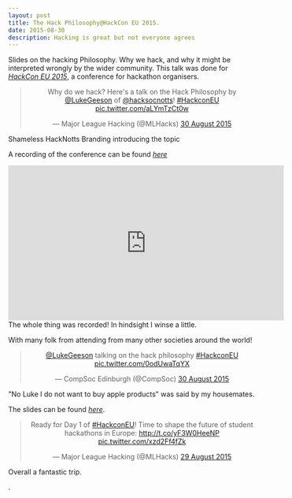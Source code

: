 ```yaml
---
layout: post
title: The Hack Philosophy@HackCon EU 2015.
date: 2015-08-30
description: Hacking is great but not everyone agrees
---
```

Slides on the hacking Philosophy. Why we hack, and why it might be interpreted wrongly by the wider community. This talk was done for [_HackCon EU 2015_](http://hackcon.eu/), a conference for hackathon organisers.

<center>
<blockquote class="twitter-tweet" data-lang="en-gb"><p lang="en" dir="ltr">Why do we hack? Here&#39;s a talk on the Hack Philosophy by <a href="https://twitter.com/LukeGeeson?ref_src=twsrc%5Etfw">@LukeGeeson</a> of <a href="https://twitter.com/hacksocnotts?ref_src=twsrc%5Etfw">@hacksocnotts</a>! <a href="https://twitter.com/hashtag/HackconEU?src=hash&amp;ref_src=twsrc%5Etfw">#HackconEU</a> <a href="http://t.co/aLYmTzCt0w">pic.twitter.com/aLYmTzCt0w</a></p>&mdash; Major League Hacking (@MLHacks) <a href="https://twitter.com/MLHacks/status/637999215130583040?ref_src=twsrc%5Etfw">30 August 2015</a></blockquote>
<script async src="//platform.twitter.com/widgets.js" charset="utf-8"></script>
</center>
<div class="col three caption">
	Shameless HackNotts Branding introducing the topic
</div>

A recording of the conference can be found [_here_](https://www.youtube.com/watch?v=7dXWRDdjs-I&index=26&list=PLPDgudJ_VDUeTUV4ytl4WC4RTFZsZxJVB)

<div class="img_row">
	<center>
	<iframe class="two" width="560" height="315" src="https://www.youtube.com/embed/7dXWRDdjs-I" frameborder="0" allowfullscreen></iframe></center>
</div>
<div class="col three caption">
	The whole thing was recorded! In hindsight I winse a little.
</div>

With many folk from attending from many other societies around the world!

<center>
<blockquote class="twitter-tweet" data-lang="en-gb"><p lang="en" dir="ltr"><a href="https://twitter.com/LukeGeeson?ref_src=twsrc%5Etfw">@LukeGeeson</a> talking on the hack philosophy <a href="https://twitter.com/hashtag/HackconEU?src=hash&amp;ref_src=twsrc%5Etfw">#HackconEU</a> <a href="http://t.co/0odUwaTqYX">pic.twitter.com/0odUwaTqYX</a></p>&mdash; CompSoc Edinburgh (@CompSoc) <a href="https://twitter.com/CompSoc/status/637999804908478464?ref_src=twsrc%5Etfw">30 August 2015</a></blockquote>
<script async src="//platform.twitter.com/widgets.js" charset="utf-8"></script>
</center>
<div class="col three caption">
	"No Luke I do not want to buy apple products" was said by my housemates.
</div>

The slides can be found [_here_](https://github.com/lukeg101/Talks/blob/master/HackingPhilosophy300815.pdf).

<center>
<blockquote class="twitter-tweet" data-lang="en-gb"><p lang="en" dir="ltr">Ready for Day 1 of <a href="https://twitter.com/hashtag/HackconEU?src=hash&amp;ref_src=twsrc%5Etfw">#HackconEU</a>! Time to shape the future of student hackathons in Europe: <a href="http://t.co/yF3W0HeeNP">http://t.co/yF3W0HeeNP</a> <a href="http://t.co/xzd2Ff4fZk">pic.twitter.com/xzd2Ff4fZk</a></p>&mdash; Major League Hacking (@MLHacks) <a href="https://twitter.com/MLHacks/status/637539905434947584?ref_src=twsrc%5Etfw">29 August 2015</a></blockquote>
<script async src="//platform.twitter.com/widgets.js" charset="utf-8"></script>
</center>

<div class="col three caption">
	Overall a fantastic trip.
</div>

.





